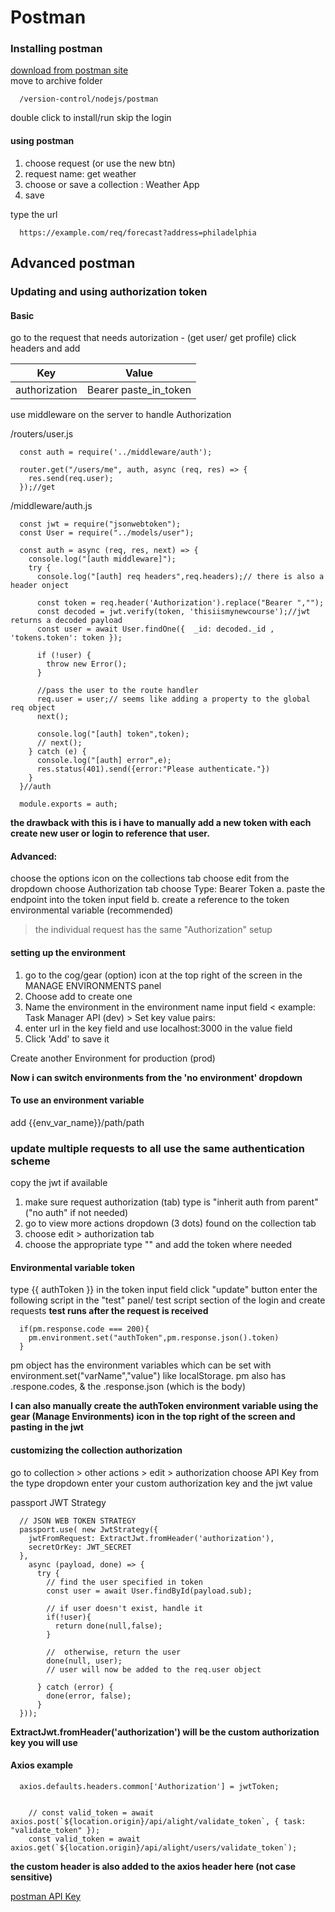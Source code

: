 # Postman

### Installing postman

[download from postman site](https://www.getpostman.com/downloads/)   
move to archive folder
```
  /version-control/nodejs/postman
```
double click to install/run
skip the login

#### using postman
1. choose request (or use the new btn)
2. request name: get weather
3. choose or save a collection : Weather App
4. save

type the url
```
  https://example.com/req/forecast?address=philadelphia
```


## Advanced postman

### Updating and using authorization token

#### Basic

go to the request that needs autorization - (get user/ get profile)
click headers and add

| Key | Value |
|---|---|
| authorization | Bearer paste_in_token |

use middleware on the server to handle Authorization

/routers/user.js
```
  const auth = require('../middleware/auth');

  router.get("/users/me", auth, async (req, res) => {
    res.send(req.user);
  });//get
```

/middleware/auth.js
```
  const jwt = require("jsonwebtoken");
  const User = require("../models/user");

  const auth = async (req, res, next) => {
    console.log("[auth middleware]");
    try {
      console.log("[auth] req headers",req.headers);// there is also a header onject

      const token = req.header('Authorization').replace("Bearer ","");
      const decoded = jwt.verify(token, 'thisiismynewcourse');//jwt returns a decoded payload
      const user = await User.findOne({  _id: decoded._id , 'tokens.token': token });

      if (!user) {
        throw new Error();
      }

      //pass the user to the route handler
      req.user = user;// seems like adding a property to the global req object
      next();

      console.log("[auth] token",token);
      // next();
    } catch (e) {
      console.log("[auth] error",e);
      res.status(401).send({error:"Please authenticate."})
    }
  }//auth

  module.exports = auth;
```
**the drawback with this is i have to manually add a new token with each create new user or login to reference that user.**

#### Advanced:

choose the options icon on the collections tab
choose edit from the dropdown
choose Authorization tab
choose Type: Bearer Token
a. paste the endpoint into the token input field
b. create a reference to the token environmental variable (recommended)

> the individual request has the same "Authorization" setup

#### setting up the environment
1. go to the cog/gear (option) icon at the top right of the screen
    in the MANAGE ENVIRONMENTS panel
2. Choose add to create one
3. Name the environment in the environment name input field < example: Task Manager API (dev) >
Set key value pairs:
3. enter url in the key field and use localhost:3000 in the value field
4. Click 'Add' to save it

Create another Environment for production (prod)

**Now i can switch environments from the 'no environment' dropdown**

#### To use an environment variable

add {{env_var_name}}/path/path

### update multiple requests to all use the same authentication scheme

copy the jwt if available

1. make sure request authorization (tab) type is "inherit auth from parent" ("no auth" if not needed)
2. go to view more actions dropdown (3 dots) found on the collection tab
3. choose edit > authorization tab
4. choose the appropriate type "" and add the token where needed


#### Environmental variable token
type {{ authToken }} in the token input field
click "update" button
enter the following script in the "test" panel/ test script section of the login and create requests
**test runs after the request is received**

```
  if(pm.response.code === 200){
    pm.environment.set("authToken",pm.response.json().token)
  }
```
pm object has the environment variables which can be set with environment.set("varName","value") like localStorage. pm also has .respone.codes, & the .response.json (which is the body)

**I can also manually create the authToken environment variable using the gear (Manage Environments) icon in the top right of the screen and pasting in the jwt**

#### customizing the collection authorization
go to collection > other actions > edit > authorization
choose API Key from the type dropdown
enter your custom authorization key and the jwt value

passport JWT Strategy
```
  // JSON WEB TOKEN STRATEGY
  passport.use( new JwtStrategy({
    jwtFromRequest: ExtractJwt.fromHeader('authorization'),
    secretOrKey: JWT_SECRET
  },
    async (payload, done) => {
      try {
        // find the user specified in token
        const user = await User.findById(payload.sub);

        // if user doesn't exist, handle it
        if(!user){
          return done(null,false);
        }

        //  otherwise, return the user
        done(null, user);
        // user will now be added to the req.user object

      } catch (error) {
        done(error, false);
      }
  }));
```
**ExtractJwt.fromHeader('authorization') will be the custom authorization key you will use**


#### Axios example
```
  axios.defaults.headers.common['Authorization'] = jwtToken;


	// const valid_token = await axios.post(`${location.origin}/api/alight/validate_token`, { task: "validate_token" });
	const valid_token = await axios.get(`${location.origin}/api/alight/users/validate_token`);
```
**the custom header is also added to the axios header here (not case sensitive)**

[postman API Key](https://learning.postman.com/docs/sending-requests/authorization/#api-key)   


